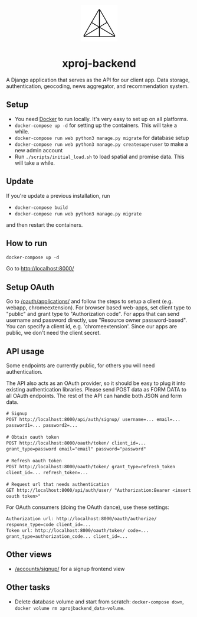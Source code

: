 <p align="center">
  <img src="/web/frontend/static/logo.png" width="100"/>
</p>

<h1 align="center">xproj-backend</h1>

A Django application that serves as the API for our client app.
Data storage, authentication, geocoding, news aggregator, and recommendation system.

## Setup

- You need [Docker](https://www.docker.com/get-docker) to run locally. It's very easy to set up on all platforms.
- `docker-compose up -d` for setting up the containers. This will take a while.
- `docker-compose run web python3 manage.py migrate` for database setup
- `docker-compose run web python3 manage.py createsuperuser` to make a new admin account
- Run `./scripts/initial_load.sh` to load spatial and promise data. This will take a while.

## Update

If you're update a previous installation, run

- `docker-compose build`
- `docker-compose run web python3 manage.py migrate`

and then restart the containers.

## How to run

    docker-compose up -d

Go to [http://localhost:8000/](http://localhost:8000/)

## Setup OAuth

Go to [/oauth/applications/](http://localhost:8000/oauth/applications/) and follow the steps to setup a client (e.g. webapp, chromeextension). For browser based web-apps, set client type to "public" and grant type to "Authorization code". For apps that can send username and password directly, use "Resource owner password-based". You can specify a client id, e.g. 'chromeextension'. Since our apps are public, we don't need the client secret.

## API usage

Some endpoints are currently public, for others you will need authentication.

The API also acts as an OAuth provider, so it should be easy to plug it into existing authentication libraries. Please send POST data as FORM DATA to all OAuth endpoints. The rest of the API can handle both JSON and form data.

    # Signup
    POST http://localhost:8000/api/auth/signup/ username=... email=... password1=... password2=...
    
    # Obtain oauth token
    POST http://localhost:8000/oauth/token/ client_id=... grant_type=password email="email" password="password"

    # Refresh oauth token
    POST http://localhost:8000/oauth/token/ grant_type=refresh_token client_id=... refresh_token=...

    # Request url that needs authentication
    GET http://localhost:8000/api/auth/user/ "Authorization:Bearer <insert oauth token>" 

For OAuth consumers (doing the OAuth dance), use these settings:

    Authorization url: http://localhost:8000/oauth/authorize/ response_type=code client_id=...
    Token url: http://localhost:8000/oauth/token/ code=... grant_type=authorization_code... client_id=...

## Other views

* [/accounts/signup/](http://localhost:8000/accounts/signup/) for a signup frontend view

## Other tasks

- Delete database volume and start from scratch: `docker-compose down`, `docker volume rm xprojbackend_data-volume`.
